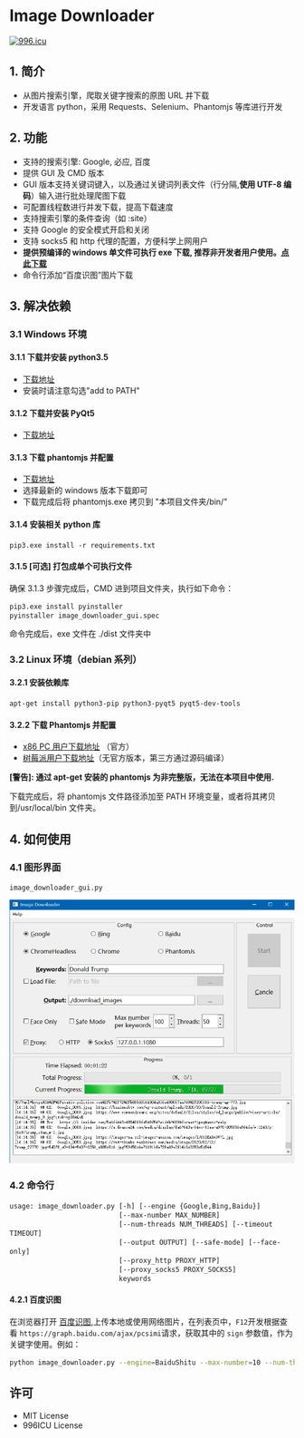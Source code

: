 # Image Downloader

[![996.icu](https://img.shields.io/badge/link-996.icu-red.svg)](https://996.icu)

## 1. 简介

- 从图片搜索引擎，爬取关键字搜索的原图 URL 并下载
- 开发语言 python，采用 Requests、Selenium、Phantomjs 等库进行开发

## 2. 功能

- 支持的搜索引擎: Google, 必应, 百度
- 提供 GUI 及 CMD 版本
- GUI 版本支持关键词键入，以及通过关键词列表文件（行分隔,**使用 UTF-8 编码**）输入进行批处理爬图下载
- 可配置线程数进行并发下载，提高下载速度
- 支持搜索引擎的条件查询（如 :site）
- 支持 Google 的安全模式开启和关闭
- 支持 socks5 和 http 代理的配置，方便科学上网用户
- **提供预编译的 windows 单文件可执行 exe 下载, 推荐非开发者用户使用。[点此下载](https://github.com/sczhengyabin/Google-Image-Downloader/releases)**
- 命令行添加“百度识图”图片下载

## 3. 解决依赖

### 3.1 Windows 环境

#### 3.1.1 下载并安装 python3.5

- [下载地址](https://www.python.org/ftp/python/3.5.3/python-3.5.3.exe)
- 安装时请注意勾选"add to PATH"

#### 3.1.2 下载并安装 PyQt5

- [下载地址](https://sourceforge.net/projects/pyqt/files/PyQt5/PyQt-5.6/PyQt5-5.6-gpl-Py3.5-Qt5.6.0-x32-2.exe/download)

#### 3.1.3 下载 phantomjs 并配置

- [下载地址](https://bitbucket.org/ariya/phantomjs/downloads)
- 选择最新的 windows 版本下载即可
- 下载完成后将 phantomjs.exe 拷贝到 "本项目文件夹/bin/"

#### 3.1.4 安装相关 python 库

```
pip3.exe install -r requirements.txt
```

#### 3.1.5 [可选] 打包成单个可执行文件

确保 3.1.3 步骤完成后，CMD 进到项目文件夹，执行如下命令：

```
pip3.exe install pyinstaller
pyinstaller image_downloader_gui.spec
```

命令完成后，exe 文件在 ./dist 文件夹中

### 3.2 Linux 环境（debian 系列）

#### 3.2.1 安装依赖库

```
apt-get install python3-pip python3-pyqt5 pyqt5-dev-tools
```

#### 3.2.2 下载 Phantomjs 并配置

- [x86 PC 用户下载地址](https://bitbucket.org/ariya/phantomjs/downloads) （官方）
- [树莓派用户下载地址](https://github.com/fg2it/phantomjs-on-raspberry/releases)（无官方版本，第三方通过源码编译）

**[警告]: 通过 apt-get 安装的 phantomjs 为非完整版，无法在本项目中使用.**

下载完成后，将 phantomjs 文件路径添加至 PATH 环境变量，或者将其拷贝到/usr/local/bin 文件夹。

## 4. 如何使用

### 4.1 图形界面

```
image_downloader_gui.py
```

![](/GUI.png)

### 4.2 命令行

```
usage: image_downloader.py [-h] [--engine {Google,Bing,Baidu}]
                           [--max-number MAX_NUMBER]
                           [--num-threads NUM_THREADS] [--timeout TIMEOUT]
                           [--output OUTPUT] [--safe-mode] [--face-only]
                           [--proxy_http PROXY_HTTP]
                           [--proxy_socks5 PROXY_SOCKS5]
                           keywords
```

#### 4.2.1 百度识图

在浏览器打开 [百度识图](https://graph.baidu.com/pcpage/index?tpl_from=pc),上传本地或使用网络图片，在列表页中，`F12`开发根据查看 `https://graph.baidu.com/ajax/pcsimi`请求，获取其中的 `sign` 参数值，作为关键字使用。例如：

```bash
python image_downloader.py --engine=BaiduShitu --max-number=10 --num-threads=50 --output=./images/test2 --safe-mode 122edc2c6ef4a7048501101628227246
```

## 许可

- MIT License
- 996ICU License
